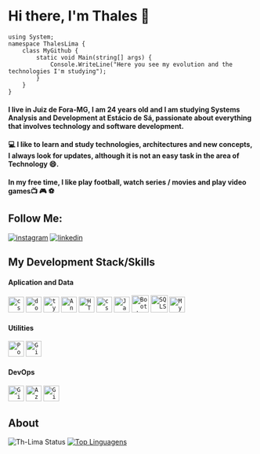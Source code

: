# Hi there, I'm Thales 👋

    using System;
    namespace ThalesLima {
        class MyGithub {
            static void Main(string[] args) {
                Console.WriteLine("Here you see my evolution and the technologies I'm studying");
            }
        }
    }
    

#### I live in Juiz de Fora-MG, I am 24 years old and I am studying Systems Analysis and Development at Estácio de Sá, passionate about everything that involves technology and software development.

#### :computer: I like to learn and study technologies, architectures and new concepts, I always look for updates, although it is not an easy task in the area of ​​ Technology :smile:. 

#### In my free time, I like play football, watch series / movies and play video games:tv: :video_game: :soccer:	

## Follow Me: 
[![instagram](https://user-images.githubusercontent.com/36715075/87362926-6b7da380-c546-11ea-8664-d961d6c86ace.png)](https://www.instagram.com/les.tha/)
[![linkedin](https://user-images.githubusercontent.com/36715075/87363855-70435700-c548-11ea-8dd5-dc7f879318cb.png)](https://www.linkedin.com/in/thales-lima-918245191/)

## My Development Stack/Skills

#### Aplication and Data
<code><img height="32" src="https://static.cdnlogo.com/logos/c/27/c.svg" alt="csharp"></img></code>
<code><img height="32" src="https://upload.wikimedia.org/wikipedia/commons/thumb/e/ee/.NET_Core_Logo.svg/512px-.NET_Core_Logo.svg.png" alt="dotNET"></img></code>
<code><img height="32"  src="https://res.cloudinary.com/practicaldev/image/fetch/s--LkL103Qa--/c_imagga_scale,f_auto,fl_progressive,h_900,q_auto,w_1600/https://d2eip9sf3oo6c2.cloudfront.net/tags/images/000/000/377/landscape/typescriptlang.png" alt="typescript"></img></code>
<code><img height="32"  src="https://img2.gratispng.com/20180701/rht/kisspng-angularjs-logo-javascript-security-token-5b38e22b8a3f38.7851363415304545715663.jpg" alt="Angular"></img></code>
<code><img height="32" src="https://cdn.pixabay.com/photo/2017/08/05/11/16/logo-2582748__340.png" alt="HTML5"></img></code>
<code><img height="32" src="https://cdn2.iconfinder.com/data/icons/social-icon-3/512/social_style_3_css3-512.png" alt="css3"></img></code>
<code><img height="32" src="https://trickdroid.org/wp-content/uploads/2019/12/Sobre-JavaScript-Definicao-Historia-Usos-e-Forcas.png" alt="JavaScript"></img></code>
<code><img height="35" src="https://img.icons8.com/color/452/bootstrap.png" alt="Bootstrap"></img></code>
<code><img height="35" src="https://img.favpng.com/22/10/16/microsoft-sql-server-computer-servers-database-png-favpng-va8JVV1AG0jXJjFwQmntXJKcq_t.jpg" alt="SQLServer"></img></code>
<code><img height="32" src="https://www.duchess-france.org/wp-content/uploads/2015/07/mysql-logo-png.png" alt="MySQL"></img></code>

#### Utilities
<code><img height="32" src="https://user-images.githubusercontent.com/2676579/34940598-17cc20f0-f9be-11e7-8c6d-f0190d502d64.png" alt="Postman"></img></code>
<code><img height="32" src="https://hasura.io/blog/content/images/downloaded_images/setting-up-git-bash-for-windows-e26b59e44257/1-Je4yF-xdHEluVvmS0qw8JQ.png" alt="GitBash"></img></code>

#### DevOps
<code><img height="32" src="https://cdn3.iconfinder.com/data/icons/inficons/512/github.png" alt="GitHub"></img></code>
<code><img height="32" src="https://aidanfinn.com/wp-content/uploads/2019/08/AzureDevOps.png" alt="AzureDevOps"></img></code>
<code><img height="32" src="https://upload.wikimedia.org/wikipedia/commons/thumb/3/3f/Git_icon.svg/1024px-Git_icon.svg.png" alt="Git"></img></code>

## About 
![Th-Lima Status](https://github-readme-stats.vercel.app/api?username=Th-Lima&show_icons=true&theme=dark)
[![Top Linguagens](https://github-readme-stats.vercel.app/api/top-langs/?username=Th-Lima&layout=compact&theme=dark)](https://github.com/anuraghazra/github-readme-stats)



<!--
**Th-Lima/Th-Lima** is a ✨ _special_ ✨ repository because its `README.md` (this file) appears on your GitHub profile.
